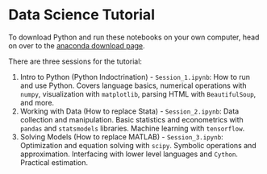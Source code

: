 # Data Science Tutorial

To download Python and run these notebooks on your own computer, head on over to the [anaconda download page](https://www.anaconda.com/download/).

There are three sessions for the tutorial:

1. Intro to Python (Python Indoctrination) - `Session_1.ipynb`: How to run and use Python. Covers language basics, numerical operations with `numpy`, visualization with `matplotlib`, parsing HTML with `BeautifulSoup`, and more.
2. Working with Data (How to replace Stata) - `Session_2.ipynb`: Data collection and manipulation. Basic statistics and econometrics with `pandas` and `statsmodels` libraries. Machine learning with `tensorflow`.
3. Solving Models (How to replace MATLAB) - `Session_3.ipynb`: Optimization and equation solving with `scipy`. Symbolic operations and approximation. Interfacing with lower level languages and `Cython`. Practical estimation.
